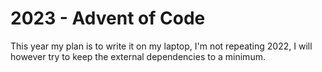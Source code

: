# 2023 - Advent of Code

This year my plan is to write it on my laptop, I'm not repeating 2022, I will however try to keep the external dependencies to a minimum.
